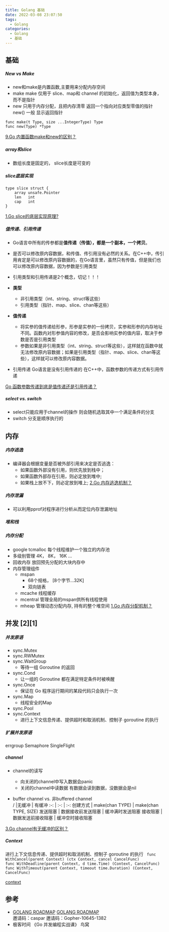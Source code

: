 ```yaml
---
title: Golang 基础
date: 2022-03-08 23:07:50
tags:
  - Golang
categories:
  - Golang
  - 基础
---
```


<p></p>
<!-- more -->

## 基础
##### New vs Make
+ new和make是内置函数,主要用来分配内存空间
+ make
  make 仅用于 slice、map和 channel 的初始化，返回值为类型本身，而不是指针
+ new 
    只用于内存分配，且把内存清零
    返回一个指向对应类型零值的指针
    new() 一般 显示返回指针

```Golang
func make(t Type, size ...IntegerType) Type 
func new(Type) *Type 
```   

[9.Go 内置函数make和new的区别？](https://www.golangroadmap.com/class/gointerview/1-9.html)

##### array和slice
+ 数组长度是固定的， slice长度是可变的 
  
##### slice底层实现

```Golang
type slice struct {
    array unsafe.Pointer
    len   int
    cap   int
}
```    

[1.Go slice的底层实现原理?](https://www.golangroadmap.com/class/gointerview/2-1.html)


##### 值传递、引用传递
+ Go语言中所有的传参都是**值传递（传值），都是一个副本，一个拷贝**。
+ 是否可以修改原内容数据，和传值、传引用没有必然的关系。在C++中，传引用肯定是可以修改原内容数据的，在Go语言里，虽然只有传值，但是我们也可以修改原内容数据，因为参数是引用类型
+ 引用类型和引用传递是2个概念，切记！！！

+ **类型**
  + 非引用类型（int、string、struct等这些）
  + 引用类型（指针、map、slice、chan等这些）

+ **值传递**
  - 将实参的值传递给形参，形参是实参的一份拷贝，实参和形参的内存地址不同。函数内对形参值内容的修改，是否会影响实参的值内容，取决于参数是否是引用类型
  - 参数如果是非引用类型（int、string、struct等这些），这样就在函数中就无法修改原内容数据；如果是引用类型（指针、map、slice、chan等这些），这样就可以修改原内容数据。  
+ 引用传递
  Go语言是没有引用传递的 
  在C++中，函数参数的传递方式有引用传递

[Go 函数参数传递到底是值传递还是引用传递？](https://www.golangroadmap.com/class/gointerview/1-7.html)  

##### select vs. switch  
+ select只能应用于channel的操作
  则会随机选取其中一个满足条件的分支
+ switch 分支是顺序执行的

## 内存 
##### 内存逃逸
+ 编译器会根据变量是否被外部引用来决定是否逃逸：
    - 如果函数外部没有引用，则优先放到栈中；
    - 如果函数外部存在引用，则必定放到堆中;
    - 如果栈上放不下，则必定放到堆上;
[2.Go 内存逃逸机制？](https://www.golangroadmap.com/class/gointerview/8-2.html#%E6%A6%82%E5%BF%B5)

##### 内存泄漏
+ 可以利用pprof对程序进行分析从而定位内存泄漏地址

##### 堆和栈

##### 内存分配
+ google tcmalloc
  每个线程维护一个独立的内存池
+ 多级别管理
  4K， 8K， 16K ...
+ 回收内存
  放回预先分配的大块内存中
+ 内存管理组件
  - mspan
    - 68个规格， [8个字节...32K]
    - 双向链表
  - mcache
    线程缓存 
  - mcentral
    管理全局的mspan供所有线程使用
  - mheap
    管理动态分配内存, 持有的整个堆空间
[1.Go 内存分配机制？](https://www.golangroadmap.com/class/gointerview/8-1.html#%E8%AE%BE%E8%AE%A1%E6%80%9D%E6%83%B3)  

## 并发 [2][1]
##### 并发原语
+ sync.Mutex
+ sync.RWMutex
+ sync.WaitGroup
  - 等待一组 Goroutine 的返回
+ sync.Cond
  - 让一组的 Goroutine 都在满足特定条件时被唤醒
+ sync.Once
  - 保证在 Go 程序运行期间的某段代码只会执行一次
+ sync.Map  
  - 线程安全的Map
+ sync.Pool
+ sync.Context
  - 进行上下文信息传递、提供超时和取消机制、控制子 goroutine 的执行

##### 扩展并发原语 
errgroup 
Semaphore
SingleFlight

##### channel
+ channel的读写
  + 向关闭的channel中写入数据会panic
  + 关闭的channel中读数据
    有数据会读到数据，没数据会是nil  

+ buffer channel vs. 非buffered channel  
/   |无缓冲 |	有缓冲
:-: |  :-: | :-:
创建方式 | make(chan TYPE) |	make(chan TYPE, SIZE)
发送阻塞 |	数据接收前发送阻塞 |	缓冲满时发送阻塞
接收阻塞 | 	数据发送前接收阻塞 |	缓冲空时接收阻塞 

[3.Go channel有无缓冲的区别？](https://www.golangroadmap.com/class/gointerview/4-3.html)  


##### Context
进行上下文信息传递、提供超时和取消机制、控制子 goroutine 的执行
<code>
 func WithCancel(parent Context) (ctx Context, cancel CancelFunc) 
 func WithDeadline(parent Context, d time.Time) (Context, CancelFunc) 
 func WithTimeout(parent Context, timeout time.Duration) (Context, CancelFunc) 
</code>

[context](https://pkg.go.dev/context)


## 参考
+ [GOLANG ROADMAP](https://www.golangroadmap.com/class/gointerview/)
  [GOLANG ROADMAP](https://www.golangroadmap.com/)  
  邀请码：caspar 
  邀请码：Gopher-10645-1382
+ 极客时间 《Go 并发编程实战课》  鸟窝





